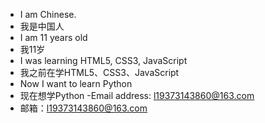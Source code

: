 - I am Chinese.
- 我是中国人
- I am 11 years old
- 我11岁
- I was learning HTML5, CSS3, JavaScript
- 我之前在学HTML5、CSS3、JavaScript
- Now I want to learn Python  
- 现在想学Python
-Email address: l19373143860@163.com   
- 邮箱：l19373143860@163.com
<!---
liuyuxuan123456/liuyuxuan123456 is a ✨ special ✨ repository because its `README.md` (this file) appears on your GitHub profile.
You can click the Preview link to take a look at your changes.
---
